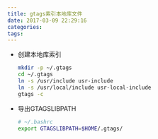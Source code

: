```yaml
---
title: gtags索引本地库文件
date: 2017-03-09 22:29:16
categories:
tags:
---
```


- 创建本地库索引
	```bash
	mkdir -p ~/.gtags
	cd ~/.gtags
	ln -s /usr/include usr-include
	ln -s /usr/local/include usr-local-include
	gtags -c
	```
- 导出GTAGSLIBPATH
	```bash
	# ~/.bashrc
	export GTAGSLIBPATH=$HOME/.gtags/
	```
